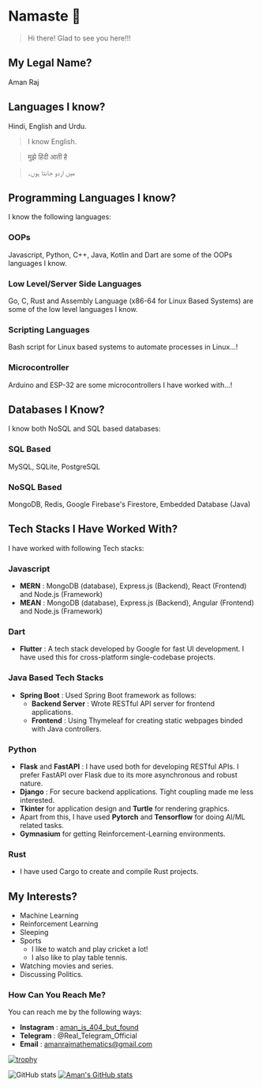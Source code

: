 # Namaste 🙏
> Hi there! 
> Glad to see you here!!! 

## My Legal Name? 
Aman Raj 

## Languages I know?
Hindi, English and Urdu.

> I know English.

> मुझे हिंदी आती है

> میں اردو جانتا ہوں۔
## Programming Languages I know?
I know the following languages: 
### OOPs
Javascript, Python, C++, Java, Kotlin and Dart are some of the OOPs languages I know. 

### Low Level/Server Side Languages
Go, C, Rust and Assembly Language (x86-64 for Linux Based Systems) are some of the low level languages I know. 

### Scripting Languages
Bash script for Linux based systems to automate processes in Linux...!

### Microcontroller
Arduino and ESP-32 are some microcontrollers I have worked with...!

## Databases I Know? 
I know both NoSQL and SQL based databases:

### SQL Based
MySQL, SQLite, PostgreSQL

### NoSQL Based
MongoDB, Redis, Google Firebase's Firestore, Embedded Database (Java)


## Tech Stacks I Have Worked With?
I have worked with following Tech stacks:

### Javascript
- **MERN** : MongoDB (database), Express.js (Backend), React (Frontend)   and Node.js (Framework)
- **MEAN** : MongoDB (database), Express.js (Backend), Angular (Frontend) and Node.js (Framework)

### Dart
- **Flutter** : A tech stack developed by Google for fast UI development. I have used this for cross-platform single-codebase projects.

### Java Based Tech Stacks
- **Spring Boot** : Used Spring Boot framework as follows:
  - **Backend Server** : Wrote RESTful API server for frontend applications.
  - **Frontend** : Using Thymeleaf for creating static webpages binded with Java controllers.

### Python
- **Flask** and **FastAPI** : I have used both for developing RESTful APIs. I prefer FastAPI over Flask
due to its more asynchronous and robust nature.
- **Django** : For secure backend applications. Tight coupling made me less interested. 
- **Tkinter** for application design and **Turtle** for rendering graphics.
- Apart from this, I have used **Pytorch** and **Tensorflow** for doing AI/ML related tasks.
- **Gymnasium** for getting Reinforcement-Learning environments. 

### Rust
- I have used Cargo to create and compile Rust projects. 


## My Interests? 
- Machine Learning
- Reinforcement Learning
- Sleeping
- Sports
  - I like to watch and play cricket a lot!
  - I also like to play table tennis.
- Watching movies and series.
- Discussing Politics.


### How Can You Reach Me?
You can reach me by the following ways:
* **Instagram** : [aman_is_404_but_found](https://www.instagram.com/aman_is_404_but_found/)
* **Telegram** : @Real_Telegram_Official 
* **Email** : amanrajmathematics@gmail.com

[![trophy](https://github-profile-trophy.vercel.app/?username=amanfoundongithub)](https://github.com/amanfoundongithub)

![GitHub stats](https://github-readme-stats.vercel.app/api?username=amanfoundongithub&show_icons=true&theme=tokyonight) [![Aman's GitHub stats](https://github-readme-stats.vercel.app/api/top-langs?username=amanfoundongithub&theme=algolia&show_icons=true&layout=compact)](https://github.com/amanfoundongithub)


<!---
amanfoundongithub/amanfoundongithub is a ✨ special ✨ repository because its `README.md` (this file) appears on your GitHub profile.
You can click the Preview link to take a look at your changes.
--->
